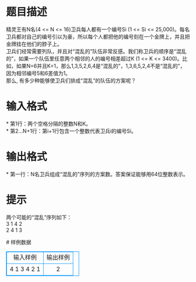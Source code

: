 # 

 
 # 题目描述 
<p>
精灵王有N名(4 <= N <= 16)卫兵每人都有一个编号Si (1 <= Si <= 25,000)。每名卫兵都对自己的编号引以为豪，所以每个人都把他的编号刻在一个金牌上，并且把金牌挂在他们的脖子上。<br>卫兵们经常需要列队，并且对“混乱的”队伍非常反感。我们称卫兵的顺序是“混乱的”，如果一个队伍里任意两个相邻的人的编号相差超过K (1 <= K <= 3400)。比如，如果N=6并且K=1，那么1,3,5,2,6,4是“混乱的”，1,3,6,5,2,4不是“混乱的”，因为相邻编号5和6差值为1。<br>那么, 有多少种能够使卫兵们排成“混乱”的队伍的方案呢？<br></p> 

 
 # 输入格式 
<p>
* 第1行：两个空格分隔的整数N和K。<br>* 第2…N+1行：第i+1行包含一个整数代表卫兵i的编号Si。<br></p> 

 
 # 输出格式 
<p>
* 第一行：N名卫兵组成“混乱的”序列的方案数。答案保证能够用64位整数表示。</p> 

 
 # 提示 
<p>
两个可能的“混乱”序列如下：<br>3 1 4 2<br>2 4 1 3<br></p> 
# 样例数据
<style>
        table,table tr th, table tr td { border:1px solid #0094ff; }
        table { width: 200px; min-height: 25px; line-height: 25px; text-align: center; border-collapse: collapse;}   
    </style>
<table>
	<tr>
		<td>输入样例</td>
		<td>输出样例</td>
	</tr>
<tr><td>4 1
3
4
2
1
</td><td>2</td></tr></table>
